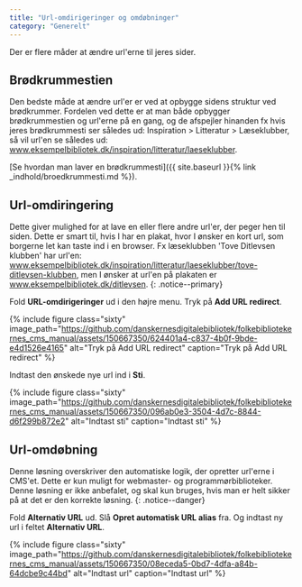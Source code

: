 ```yaml
---
title: "Url-omdirigeringer og omdøbninger"  
category: "Generelt"
---
```


Der er flere måder at ændre url'erne til jeres sider. 

## Brødkrummestien
Den bedste måde at ændre url'er er ved at opbygge sidens struktur ved brødkrummer. Fordelen ved dette er at man både opbygger brødkrummestien og url'erne på en gang, og de afspejler hinanden fx hvis jeres brødkrummesti ser således ud: Inspiration > Litteratur > Læseklubber, så vil url'en se således ud: www.eksempelbibliotek.dk/inspiration/litteratur/laeseklubber.

[Se hvordan man laver en brødkrummesti]({{ site.baseurl }}{% link _indhold/broedkrummesti.md %}).

## Url-omdiringering
Dette giver mulighed for at lave en eller flere andre url'er, der peger hen til siden. Dette er smart til, hvis I har en plakat, hvor I ønsker en kort url, som borgerne let kan taste ind i en browser. Fx læseklubben 'Tove Ditlevsen klubben' har url'en: www.eksempelbibliotek.dk/inspiration/litteratur/laeseklubber/tove-ditlevsen-klubben, men I ønsker at url'en på plakaten er www.eksempelbibliotek.dk/ditlevsen.
{: .notice--primary}

Fold **URL-omdirigeringer** ud i den højre menu. Tryk på **Add URL redirect**.

{% include figure class="sixty" image_path="https://github.com/danskernesdigitalebibliotek/folkebibliotekernes_cms_manual/assets/150667350/624401a4-c837-4b0f-9bde-e4d1526e4165" alt="Tryk på Add URL redirect" caption="Tryk på Add URL redirect" %}

Indtast den ønskede nye url ind i **Sti**.

{% include figure class="sixty" image_path="https://github.com/danskernesdigitalebibliotek/folkebibliotekernes_cms_manual/assets/150667350/096ab0e3-3504-4d7c-8844-d6f299b872e2" alt="Indtast sti" caption="Indtast sti" %}

## Url-omdøbning
Denne løsning overskriver den automatiske logik, der opretter url'erne i CMS'et. Dette er kun muligt for webmaster- og programmørbiblioteker. Denne løsning er ikke anbefalet, og skal kun bruges, hvis man er helt sikker på at det er den korrekte løsning. 
{: .notice--danger}

Fold **Alternativ URL** ud. Slå **Opret automatisk URL alias** fra. Og indtast ny url i feltet **Alternativ URL**.

{% include figure class="sixty" image_path="https://github.com/danskernesdigitalebibliotek/folkebibliotekernes_cms_manual/assets/150667350/08eceda5-0bd7-4dfa-a84b-64dcbe9c44bd" alt="Indtast url" caption="Indtast url" %}
